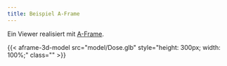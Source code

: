 ```yaml
---
title: Beispiel A-Frame
---
```


Ein Viewer realisiert mit [A-Frame](https://aframe.io/).

{{< aframe-3d-model src="model/Dose.glb" style="height: 300px; width: 100%;" class="" >}}
